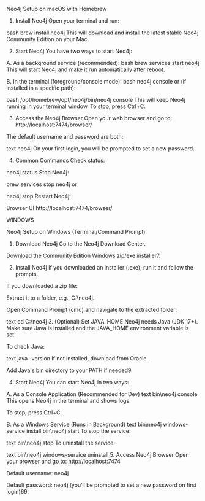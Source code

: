 Neo4j Setup on macOS with Homebrew
1. Install Neo4j
Open your terminal and run:

bash
brew install neo4j
This will download and install the latest stable Neo4j Community Edition on your Mac.

2. Start Neo4j
You have two ways to start Neo4j:

A. As a background service (recommended):
bash
brew services start neo4j
This will start Neo4j and make it run automatically after reboot.

B. In the terminal (foreground/console mode):
bash
neo4j console
or (if installed in a specific path):

bash
/opt/homebrew/opt/neo4j/bin/neo4j console
This will keep Neo4j running in your terminal window. To stop, press Ctrl+C.

3. Access the Neo4j Browser
Open your web browser and go to:
http://localhost:7474/browser/

The default username and password are both:

text
neo4j
On your first login, you will be prompted to set a new password.

4. Common Commands
Check status:


neo4j status
Stop Neo4j:


brew services stop neo4j
or


neo4j stop
Restart Neo4j:



Browser UI	http://localhost:7474/browser/
 

 WINDOWS

Neo4j Setup on Windows (Terminal/Command Prompt)
1. Download Neo4j
Go to the Neo4j Download Center.

Download the Community Edition Windows zip/exe installer7.

2. Install Neo4j
If you downloaded an installer (.exe), run it and follow the prompts.

If you downloaded a zip file:

Extract it to a folder, e.g., C:\neo4j.

Open Command Prompt (cmd) and navigate to the extracted folder:

text
cd C:\neo4j
3. (Optional) Set JAVA_HOME
Neo4j needs Java (JDK 17+). Make sure Java is installed and the JAVA_HOME environment variable is set.

To check Java:

text
java -version
If not installed, download from Oracle.

Add Java's bin directory to your PATH if needed9.

4. Start Neo4j
You can start Neo4j in two ways:

A. As a Console Application (Recommended for Dev)
text
bin\neo4j console
This opens Neo4j in the terminal and shows logs.

To stop, press Ctrl+C.

B. As a Windows Service (Runs in Background)
text
bin\neo4j windows-service install
bin\neo4j start
To stop the service:

text
bin\neo4j stop
To uninstall the service:

text
bin\neo4j windows-service uninstall
5. Access Neo4j Browser
Open your browser and go to:
http://localhost:7474

Default username: neo4j

Default password: neo4j (you’ll be prompted to set a new password on first login)69.


